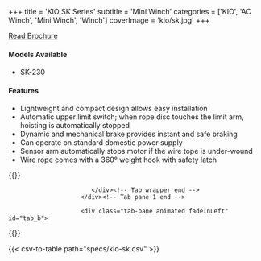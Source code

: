 +++
title = 'KIO SK Series'
subtitle = 'Mini Winch'
categories = ['KIO', 'AC Winch', 'Mini Winch', 'Winch']
coverImage = 'kio/sk.jpg'
+++

[Read Brochure](http://www.kiowinch.com.tw/download/download2.html)

#### Models Available

* SK-230

#### Features

* Lightweight and compact design allows easy installation
* Automatic upper limit switch; when rope disc touches the limit arm, hoisting
  is automatically stopped
* Dynamic and mechanical brake provides instant and safe braking
* Can operate on standard domestic power supply
* Sensor arm automatically stops motor if the wire tope is under-wound
* Wire rope comes with a 360° weight hook with safety latch

{{<renderer>}}

</div>
                              </div><!-- Service 1 end -->

                           </div><!-- Tab wrapper end -->
                        </div><!-- Tab pane 1 end -->

                        <div class="tab-pane animated fadeInLeft" id="tab_b">
{{</renderer>}}

{{< csv-to-table path="specs/kio-sk.csv" >}}
